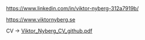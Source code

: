 https://www.linkedin.com/in/viktor-nyberg-312a7919b/

https://www.viktornyberg.se

CV -> [Viktor_Nyberg_CV_github.pdf](https://github.com/user-attachments/files/21995576/Viktor_Nyberg_CV_github.pdf)
